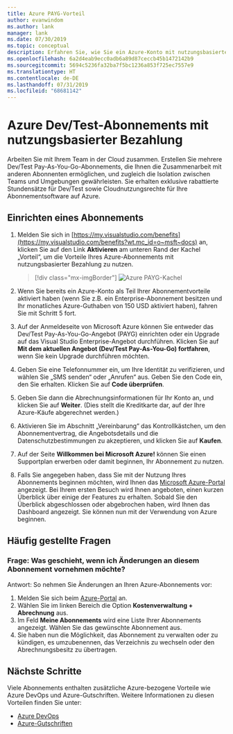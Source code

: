 ```yaml
---
title: Azure PAYG-Vorteil
author: evanwindom
ms.author: lank
manager: lank
ms.date: 07/30/2019
ms.topic: conceptual
description: Erfahren Sie, wie Sie ein Azure-Konto mit nutzungsbasierter Bezahlung einrichten.
ms.openlocfilehash: 6a2d4eab9ecc0adb6a89d87ceccb45b1472142b9
ms.sourcegitcommit: 5694c5236fa32ba7f5bc1236a853f725ec7557e9
ms.translationtype: HT
ms.contentlocale: de-DE
ms.lasthandoff: 07/31/2019
ms.locfileid: "68681142"
---
```

# <a name="azure-devtest-pay-as-you-go-subscriptions"></a>Azure Dev/Test-Abonnements mit nutzungsbasierter Bezahlung
Arbeiten Sie mit Ihrem Team in der Cloud zusammen.  Erstellen Sie mehrere Dev/Test Pay-As-You-Go-Abonnements, die Ihnen die Zusammenarbeit mit anderen Abonnenten ermöglichen, und zugleich die Isolation zwischen Teams und Umgebungen gewährleisten.  Sie erhalten exklusive rabattierte Stundensätze für Dev/Test sowie Cloudnutzungsrechte für Ihre Abonnementsoftware auf Azure.

## <a name="set-up-a-subscription"></a>Einrichten eines Abonnements
1. Melden Sie sich in [https://my.visualstudio.com/benefits](https://my.visualstudio.com/benefits?wt.mc_id=o~msft~docs) an, klicken Sie auf den Link **Aktivieren** am unteren Rand der Kachel „Vorteil“, um die Vorteile Ihres Azure-Abonnements mit nutzungsbasierter Bezahlung zu nutzen.
   > [!div class="mx-imgBorder"]
   > ![Azure PAYG-Kachel](_img/vs-azure-payg/vs-azure-payg-tile.png)

2. Wenn Sie bereits ein Azure-Konto als Teil Ihrer Abonnementvorteile aktiviert haben (wenn Sie z.B. ein Enterprise-Abonnement besitzen und Ihr monatliches Azure-Guthaben von 150 USD aktiviert haben), fahren Sie mit Schritt 5 fort.

3. Auf der Anmeldeseite von Microsoft Azure können Sie entweder das Dev/Test Pay-As-You-Go-Angebot (PAYG) einrichten oder ein Upgrade auf das Visual Studio Enterprise-Angebot durchführen.  Klicken Sie auf **Mit dem aktuellen Angebot (Dev/Test Pay-As-You-Go) fortfahren**, wenn Sie kein Upgrade durchführen möchten.

4. Geben Sie eine Telefonnummer ein, um Ihre Identität zu verifizieren, und wählen Sie „SMS senden“ oder „Anrufen“ aus.  Geben Sie den Code ein, den Sie erhalten.  Klicken Sie auf **Code überprüfen**.

5. Geben Sie dann die Abrechnungsinformationen für Ihr Konto an, und klicken Sie auf **Weiter**.  (Dies stellt die Kreditkarte dar, auf der Ihre Azure-Käufe abgerechnet werden.)

6. Aktivieren Sie im Abschnitt „Vereinbarung“ das Kontrollkästchen, um den Abonnementvertrag, die Angebotsdetails und die Datenschutzbestimmungen zu akzeptieren, und klicken Sie auf **Kaufen**.

7. Auf der Seite **Willkommen bei Microsoft Azure!** können Sie einen Supportplan erwerben oder damit beginnen, Ihr Abonnement zu nutzen.

8. Falls Sie angegeben haben, dass Sie mit der Nutzung Ihres Abonnements beginnen möchten, wird Ihnen das [Microsoft Azure-Portal](https://portal.azure.com) angezeigt. Bei Ihrem ersten Besuch wird Ihnen angeboten, einen kurzen Überblick über einige der Features zu erhalten.  Sobald Sie den Überblick abgeschlossen oder abgebrochen haben, wird Ihnen das Dashboard angezeigt.  Sie können nun mit der Verwendung von Azure beginnen.

## <a name="frequently-asked-questions"></a>Häufig gestellte Fragen
### <a name="q--what-if-i-want-to-make-changes-to-this-subscription"></a>Frage:  Was geschieht, wenn ich Änderungen an diesem Abonnement vornehmen möchte?
Antwort: So nehmen Sie Änderungen an Ihren Azure-Abonnements vor:
1. Melden Sie sich beim [Azure-Portal](https://portal.azure.com) an.
2. Wählen Sie im linken Bereich die Option **Kostenverwaltung + Abrechnung** aus.
3. Im Feld **Meine Abonnements** wird eine Liste Ihrer Abonnements angezeigt. Wählen Sie das gewünschte Abonnement aus.
4. Sie haben nun die Möglichkeit, das Abonnement zu verwalten oder zu kündigen, es umzubenennen, das Verzeichnis zu wechseln oder den Abrechnungsbesitz zu übertragen.

## <a name="next-steps"></a>Nächste Schritte
Viele Abonnements enthalten zusätzliche Azure-bezogene Vorteile wie Azure DevOps und Azure-Gutschriften.  Weitere Informationen zu diesen Vorteilen finden Sie unter:
- [Azure DevOps](vs-azure-devops.md)
- [Azure-Gutschriften](vs-azure.md)

